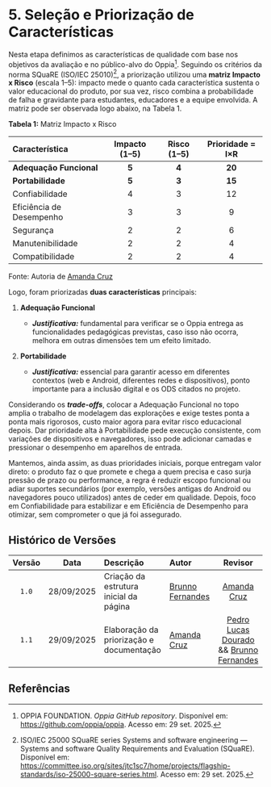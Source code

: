 # 5. Seleção e Priorização de Características

Nesta etapa definimos as características de qualidade com base nos objetivos da avaliação e no público-alvo do Oppia[^1]. Seguindo os critérios da norma SQuaRE (ISO/IEC 25010)[^2], a priorização utilizou uma **matriz Impacto x Risco** (escala 1–5): impacto mede o quanto cada característica sustenta o valor educacional do produto, por sua vez, risco combina a probabilidade de falha e gravidante para estudantes, educadores e a equipe envolvida. A matriz pode ser observada logo abaixo, na Tabela 1.

<div class="center">

  <p class="figure-title"><strong>Tabela 1:</strong> Matriz Impacto x Risco</p>

  <table>
    <thead>
      <tr>
        <th style="text-align: left;">Característica</th>
        <th style="text-align: center;">Impacto (1–5)</th>
        <th style="text-align: center;">Risco (1–5)</th>
        <th style="text-align: center;">Prioridade = I×R</th>
      </tr>
    </thead>
    <tbody>
      <tr>
        <td style="text-align: left;"><strong>Adequação Funcional</strong></td>
        <td style="text-align: center;"><strong>5</strong></td>
        <td style="text-align: center;"><strong>4</strong></td>
        <td style="text-align: center;"><strong>20</strong></td>
      </tr>
      <tr>
        <td style="text-align: left;"><strong>Portabilidade</strong></td>
        <td style="text-align: center;"><strong>5</strong></td>
        <td style="text-align: center;"><strong>3</strong></td>
        <td style="text-align: center;"><strong>15</strong></td>
      </tr>
      <tr>
        <td style="text-align: left;">Confiabilidade</td>
        <td style="text-align: center;">4</td>
        <td style="text-align: center;">3</td>
        <td style="text-align: center;">12</td>
      </tr>
      <tr>
        <td style="text-align: left;">Eficiência de Desempenho</td>
        <td style="text-align: center;">3</td>
        <td style="text-align: center;">3</td>
        <td style="text-align: center;">9</td>
      </tr>
      <tr>
        <td style="text-align: left;">Segurança</td>
        <td style="text-align: center;">2</td>
        <td style="text-align: center;">2</td>
        <td style="text-align: center;">6</td>
      </tr>
      <tr>
        <td style="text-align: left;">Manutenibilidade</td>
        <td style="text-align: center;">2</td>
        <td style="text-align: center;">2</td>
        <td style="text-align: center;">4</td>
      </tr>
      <tr>
        <td style="text-align: left;">Compatibilidade</td>
        <td style="text-align: center;">2</td>
        <td style="text-align: center;">2</td>
        <td style="text-align: center;">4</td>
      </tr>
    </tbody>
  </table>

  <p class="figure-source">Fonte: Autoria de <a href="https://github.com/mandicrz" target="_blank">Amanda Cruz</a></p>

</div>

Logo, foram priorizadas **duas características** principais:  

1. **Adequação Funcional**  
      * ***Justificativa:*** fundamental para verificar se o Oppia entrega as funcionalidades pedagógicas previstas, caso isso não ocorra, melhora em outras dimensões tem um efeito limitado.

2. **Portabilidade**  
      * ***Justificativa:*** essencial para garantir acesso em diferentes contextos (web e Android, diferentes redes e dispositivos), ponto importante para a inclusão digital e os ODS citados no projeto.

Considerando os ***trade-offs***, colocar a Adequação Funcional no topo amplia o trabalho de modelagem das explorações e exige testes ponta a ponta mais rigorosos, custo maior agora para evitar risco educacional depois. Dar prioridade alta à Portabilidade pede execução consistente, com variações de dispositivos e navegadores, isso pode adicionar camadas e pressionar o desempenho em aparelhos de entrada.

Mantemos, ainda assim, as duas prioridades iniciais, porque entregam valor direto: o produto faz o que promete e chega a quem precisa e caso surja pressão de prazo ou performance, a regra é reduzir escopo funcional ou adiar suportes secundários (por exemplo, versões antigas do Android ou navegadores pouco utilizados) antes de ceder em qualidade. Depois, foco em Confiabilidade para estabilizar e em Eficiência de Desempenho para otimizar, sem comprometer o que já foi assegurado.

## Histórico de Versões
| Versão |    Data    | Descrição                                | Autor                                           |                           Revisor                           |
| :----: | :--------: | :--------------------------------------- | :---------------------------------------------- | :---------------------------------------------------------: |
| `1.0`  | 28/09/2025 | Criação da estrutura inicial da página   | [Brunno Fernandes](https://github.com/brunnoff) |         [Amanda Cruz](https://github.com/mandicrz)          |
| `1.1`  | 29/09/2025 | Elaboração da priorização e documentação | [Amanda Cruz](https://github.com/mandicrz)      | [Pedro Lucas Dourado](https://github.com/pedrolucasdourado) && [Brunno Fernandes](https://github.com/brunnoff) |

## Referências

[^1]: OPPIA FOUNDATION. *Oppia GitHub repository*. Disponível em: <https://github.com/oppia/oppia>. Acesso em: 29 set. 2025.
[^2]: ISO/IEC 25000 SQuaRE series Systems and software engineering — Systems and software Quality Requirements and Evaluation (SQuaRE). Disponível em: https://committee.iso.org/sites/jtc1sc7/home/projects/flagship-standards/iso-25000-square-series.html. Acesso em: 29 set. 2025.
